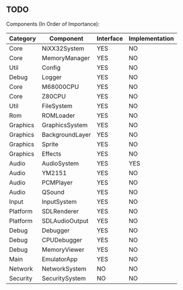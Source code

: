 ## TODO

Components (In Order of Importance):

| Category | Component | Interface | Implementation |
| --- | --- | --- | --- |
| Core | NiXX32System | YES | NO |
| Core | MemoryManager | YES | NO |
| Util | Config | YES | NO |
| Debug | Logger | YES | NO |
| Core | M68000CPU | YES | NO |
| Core | Z80CPU | YES | NO |
| Util | FileSystem | YES | NO |
| Rom | ROMLoader | YES | NO |
| Graphics | GraphicsSystem | YES | NO |
| Graphics | BackgroundLayer | YES | NO |
| Graphics | Sprite | YES | NO |
| Graphics | Effects | YES | NO |
| Audio | AudioSystem | YES | YES |
| Audio | YM2151 | YES | NO |
| Audio | PCMPlayer | YES | NO |
| Audio | QSound | YES | NO |
| Input | InputSystem | YES | NO |
| Platform | SDLRenderer | YES | NO |
| Platform | SDLAudioOutput | YES | NO |
| Debug | Debugger | YES | NO |
| Debug | CPUDebugger | YES | NO |
| Debug | MemoryViewer | YES | NO |
| Main | EmulatorApp | YES | NO |
| Network | NetworkSystem | NO | NO |
| Security | SecuritySystem | NO | NO |
